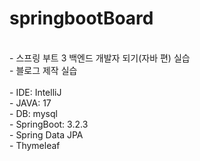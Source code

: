 # springbootBoard
<br>
 - 스프링 부트 3 백엔드 개발자 되기(자바 편) 실습 <br>
 - 블로그 제작 실습
<br> <br>
 - IDE: IntelliJ <br>
 - JAVA: 17 <br>
 - DB: mysql <br>
 - SpringBoot: 3.2.3 <br>
 - Spring Data JPA <br>
 - Thymeleaf